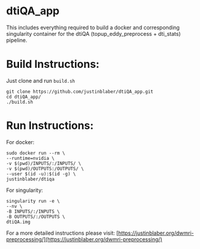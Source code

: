 # dtiQA_app
This includes everything required to build a docker and corresponding singularity container for the dtiQA (topup_eddy_preprocess + dti_stats) pipeline. 

# Build Instructions:
Just clone and run `build.sh`
```
git clone https://github.com/justinblaber/dtiQA_app.git
cd dtiQA_app/
./build.sh
```

# Run Instructions:
For docker:
```
sudo docker run --rm \
--runtime=nvidia \
-v $(pwd)/INPUTS/:/INPUTS/ \
-v $(pwd)/OUTPUTS:/OUTPUTS/ \
--user $(id -u):$(id -g) \
justinblaber/dtiqa
```
For singularity:
```
singularity run -e \
--nv \
-B INPUTS/:/INPUTS \
-B OUTPUTS/:/OUTPUTS \
dtiQA.img
```
For a more detailed instructions please visit: [https://justinblaber.org/dwmri-preprocessing/](https://justinblaber.org/dwmri-preprocessing/)
